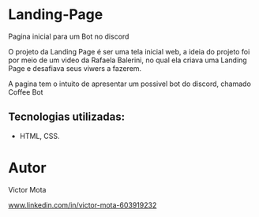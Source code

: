 # Landing-Page
Pagina inicial para um Bot no discord

O projeto da Landing Page é ser uma tela inicial web, a ideia do projeto foi por meio de um video da Rafaela Balerini, no qual ela criava uma Landing Page e desafiava seus viwers a fazerem.

A pagina tem o intuito de apresentar um possivel bot do discord, chamado Coffee Bot

## Tecnologias utilizadas:
- HTML, CSS.


# Autor

Victor Mota 

www.linkedin.com/in/victor-mota-603919232
